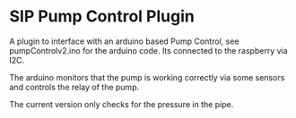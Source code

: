 SIP Pump Control Plugin
=======================

A plugin to interface with an arduino based Pump Control, see pumpControlv2.ino for the arduino code. Its connected to the raspberry via I2C.

The arduino monitors that the pump is working correctly via some sensors and controls the relay of the pump.

The current version only checks for the pressure in the pipe.

